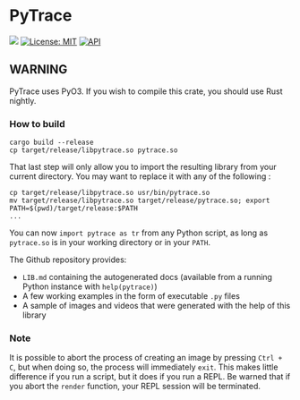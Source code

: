 # PyTrace

[![](https://img.shields.io/badge/github-Vanille--N/ray__tracer-8da0cb?logo=github)](https://github.com/Vanille-N/ray_tracer)
[![License: MIT](https://img.shields.io/badge/License-MIT-yellow.svg)](https://opensource.org/licenses/MIT)
[![API](https://docs.rs/pytrace/badge.svg)](https://docs.rs/pytrace)

## WARNING
PyTrace uses PyO3.
If you wish to compile this crate, you should use Rust nightly.

### How to build

```shell
cargo build --release
cp target/release/libpytrace.so pytrace.so
```

That last step will only allow you to import the resulting library from your current directory. You may want to replace it with any of the following :
```shell
cp target/release/libpytrace.so usr/bin/pytrace.so
mv target/release/libpytrace.so target/release/pytrace.so; export PATH=$(pwd)/target/release:$PATH
...
```

You can now `import pytrace as tr` from any Python script, as long as `pytrace.so` is in your working directory or in your `PATH`.

The Github repository provides:
- `LIB.md` containing the autogenerated docs (available from a running Python instance with `help(pytrace)`)
- A few working examples in the form of executable `.py` files
- A sample of images and videos that were generated with the help of this library

### Note
It is possible to abort the process of creating an image by pressing `Ctrl + C`, but when doing so, the process will immediately `exit`. This makes little difference if you run a script, but it does if you run a REPL. Be warned that if you abort the `render` function, your REPL session will be terminated.

